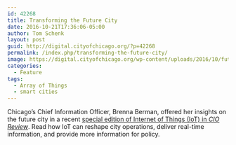 ```yaml
---
id: 42268
title: Transforming the Future City
date: 2016-10-21T17:36:06-05:00
author: Tom Schenk
layout: post
guid: http://digital.cityofchicago.org/?p=42268
permalink: /index.php/transforming-the-future-city/
image: https://digital.cityofchicago.org/wp-content/uploads/2016/10/future-cities-illustration.jpg
categories:
  - Feature
tags:
  - Array of Things
  - smart cities
---
```

Chicago&#8217;s Chief Information Officer, Brenna Berman, offered her insights on the future city in a recent [special edition of Internet of Things (IoT) in _CIO Review_](magazine.cioreview.com/magazines/October2016/IoT/). Read how IoT can reshape city operations, deliver real-time information, and provide more information for policy.